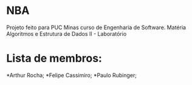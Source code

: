 # NBA
Projeto feito para PUC Minas curso de Engenharia de Software.
Matéria Algoritmos e Estrutura de Dados II - Laboratório

# Lista de membros:
*Arthur Rocha;
*Felipe Cassimiro;
*Paulo Rubinger;
